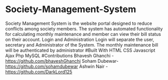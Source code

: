 # Society-Management-System
Society Management System is the website portal designed to reduce conflicts among society members. The system has automated functionality for calculating monthly maintenance and member can view their bill status on their account. Login and Administration Login will separate the user, secretary and Administrator of the System. The monthly maintenance bill will be authenticated by administrator
#Built With
  HTML
  CSS
  Javascript
  Ajax
  Php
  MySQL
#Contributions
Bhavesh Ghanchi - https://github.com/bhaveshGhanchi
Soham Dubewar- https://github.com/sohamdubewar
Ashwin Nair - https://github.com/DarkLord125
